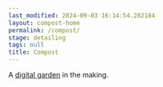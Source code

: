 ```yaml
---
last_modified: 2024-09-03 16:14:54.282184
layout: compost-home
permalink: /compost/
stage: detailing
tags: null
title: Compost
---
```


A [digital garden](https://www.technologyreview.com/2020/09/03/1007716/digital-gardens-let-you-cultivate-your-own-little-bit-of-the-internet/) in the making.